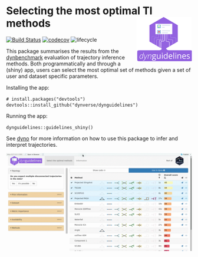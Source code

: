 # Selecting the most optimal TI methods <img src="man/figures/logo.png" align="right" width="150px" />

[![Build Status](https://travis-ci.org/dynverse/dynguidelines.svg)](https://travis-ci.org/dynverse/dynguidelines)
[![codecov](https://codecov.io/gh/dynverse/dynguidelines/branch/master/graph/badge.svg)](https://codecov.io/gh/dynverse/dynguidelines)
![lifecycle](https://img.shields.io/badge/lifecycle-experimental-orange.svg)

This package summarises the results from the [dynbenchmark](https://www.github.com/dynverse/dynbenchmark) evaluation of trajectory inference methods. Both programmatically and through a (shiny) app, users can select the most optimal set of methods given a set of user and dataset specific parameters.

Installing the app:
```
# install.packages("devtools")
devtools::install_github("dynverse/dynguidelines")
```

Running the app:
```
dynguidelines::guidelines_shiny()
```

See [dyno](https://www.github.com/dynverse/dyno) for more information on how to use this package to infer and interpret trajectories.

![demo](man/figures/demo.gif)
